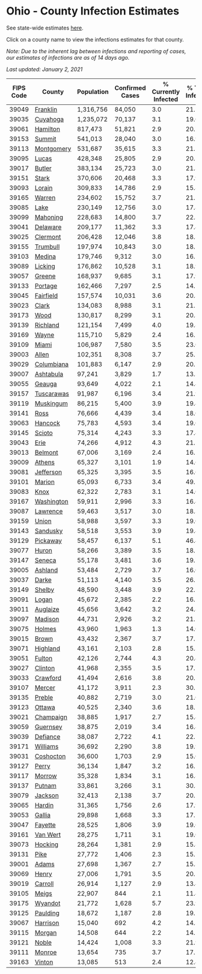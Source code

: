 # Ohio - County Infection Estimates

See state-wide estimates [here](/infections/us-oh).

Click on a county name to view the infections estimates for that county.

*Note: Due to the inherent lag between infections and reporting of cases, our estimates of infections are as of 14 days ago.*

*Last updated: January 2, 2021*

|   FIPS Code |                   County |   Population |   Confirmed Cases |   % Currently Infected |   % Total Infected |
|-------------|--------------------------|--------------|-------------------|------------------------|--------------------|
|       39049 |     [Franklin](franklin) |    1,316,756 |            84,050 |                    3.0 |               21.1 |
|       39035 |     [Cuyahoga](cuyahoga) |    1,235,072 |            70,137 |                    3.1 |               19.0 |
|       39061 |     [Hamilton](hamilton) |      817,473 |            51,821 |                    2.9 |               20.7 |
|       39153 |         [Summit](summit) |      541,013 |            28,040 |                    3.0 |               16.9 |
|       39113 | [Montgomery](montgomery) |      531,687 |            35,615 |                    3.3 |               21.1 |
|       39095 |           [Lucas](lucas) |      428,348 |            25,805 |                    2.9 |               20.5 |
|       39017 |         [Butler](butler) |      383,134 |            25,723 |                    3.0 |               21.3 |
|       39151 |           [Stark](stark) |      370,606 |            20,468 |                    3.3 |               17.9 |
|       39093 |         [Lorain](lorain) |      309,833 |            14,786 |                    2.9 |               15.8 |
|       39165 |         [Warren](warren) |      234,602 |            15,752 |                    3.7 |               21.2 |
|       39085 |             [Lake](lake) |      230,149 |            12,756 |                    3.0 |               17.8 |
|       39099 |     [Mahoning](mahoning) |      228,683 |            14,800 |                    3.7 |               22.3 |
|       39041 |     [Delaware](delaware) |      209,177 |            11,362 |                    3.3 |               17.4 |
|       39025 |     [Clermont](clermont) |      206,428 |            12,046 |                    3.8 |               18.3 |
|       39155 |     [Trumbull](trumbull) |      197,974 |            10,843 |                    3.0 |               18.2 |
|       39103 |         [Medina](medina) |      179,746 |             9,312 |                    3.0 |               16.7 |
|       39089 |       [Licking](licking) |      176,862 |            10,528 |                    3.1 |               18.9 |
|       39057 |         [Greene](greene) |      168,937 |             9,685 |                    3.1 |               17.9 |
|       39133 |       [Portage](portage) |      162,466 |             7,297 |                    2.5 |               14.7 |
|       39045 |   [Fairfield](fairfield) |      157,574 |            10,031 |                    3.6 |               20.3 |
|       39023 |           [Clark](clark) |      134,083 |             8,988 |                    3.1 |               21.2 |
|       39173 |             [Wood](wood) |      130,817 |             8,299 |                    3.1 |               20.3 |
|       39139 |     [Richland](richland) |      121,154 |             7,499 |                    4.0 |               19.8 |
|       39169 |           [Wayne](wayne) |      115,710 |             5,829 |                    2.4 |               16.2 |
|       39109 |           [Miami](miami) |      106,987 |             7,580 |                    3.5 |               23.0 |
|       39003 |           [Allen](allen) |      102,351 |             8,308 |                    3.7 |               25.7 |
|       39029 | [Columbiana](columbiana) |      101,883 |             6,147 |                    2.9 |               20.7 |
|       39007 |   [Ashtabula](ashtabula) |       97,241 |             3,829 |                    1.7 |               13.3 |
|       39055 |         [Geauga](geauga) |       93,649 |             4,022 |                    2.1 |               14.4 |
|       39157 | [Tuscarawas](tuscarawas) |       91,987 |             6,196 |                    3.4 |               21.9 |
|       39119 |   [Muskingum](muskingum) |       86,215 |             5,400 |                    3.9 |               19.4 |
|       39141 |             [Ross](ross) |       76,666 |             4,439 |                    3.4 |               18.0 |
|       39063 |       [Hancock](hancock) |       75,783 |             4,593 |                    3.4 |               19.0 |
|       39145 |         [Scioto](scioto) |       75,314 |             4,243 |                    3.3 |               17.4 |
|       39043 |             [Erie](erie) |       74,266 |             4,912 |                    4.3 |               21.1 |
|       39013 |       [Belmont](belmont) |       67,006 |             3,169 |                    2.4 |               16.1 |
|       39009 |         [Athens](athens) |       65,327 |             3,101 |                    1.9 |               14.6 |
|       39081 |   [Jefferson](jefferson) |       65,325 |             3,395 |                    3.5 |               16.6 |
|       39101 |         [Marion](marion) |       65,093 |             6,733 |                    3.4 |               49.1 |
|       39083 |             [Knox](knox) |       62,322 |             2,783 |                    3.1 |               14.0 |
|       39167 | [Washington](washington) |       59,911 |             2,996 |                    3.3 |               16.4 |
|       39087 |     [Lawrence](lawrence) |       59,463 |             3,517 |                    3.0 |               18.3 |
|       39159 |           [Union](union) |       58,988 |             3,597 |                    3.3 |               19.0 |
|       39143 |     [Sandusky](sandusky) |       58,518 |             3,553 |                    3.9 |               19.4 |
|       39129 |     [Pickaway](pickaway) |       58,457 |             6,137 |                    5.1 |               46.4 |
|       39077 |           [Huron](huron) |       58,266 |             3,389 |                    3.5 |               18.5 |
|       39147 |         [Seneca](seneca) |       55,178 |             3,481 |                    3.6 |               19.7 |
|       39005 |       [Ashland](ashland) |       53,484 |             2,729 |                    3.7 |               16.0 |
|       39037 |           [Darke](darke) |       51,113 |             4,140 |                    3.5 |               26.1 |
|       39149 |         [Shelby](shelby) |       48,590 |             3,448 |                    3.9 |               22.1 |
|       39091 |           [Logan](logan) |       45,672 |             2,385 |                    2.2 |               16.5 |
|       39011 |     [Auglaize](auglaize) |       45,656 |             3,642 |                    3.2 |               24.8 |
|       39097 |       [Madison](madison) |       44,731 |             2,926 |                    3.2 |               21.2 |
|       39075 |         [Holmes](holmes) |       43,960 |             1,963 |                    1.3 |               14.0 |
|       39015 |           [Brown](brown) |       43,432 |             2,367 |                    3.7 |               17.1 |
|       39071 |     [Highland](highland) |       43,161 |             2,103 |                    2.8 |               15.3 |
|       39051 |         [Fulton](fulton) |       42,126 |             2,744 |                    4.3 |               20.4 |
|       39027 |       [Clinton](clinton) |       41,968 |             2,355 |                    3.5 |               17.7 |
|       39033 |     [Crawford](crawford) |       41,494 |             2,616 |                    3.8 |               20.2 |
|       39107 |         [Mercer](mercer) |       41,172 |             3,911 |                    2.3 |               30.1 |
|       39135 |         [Preble](preble) |       40,882 |             2,719 |                    3.0 |               21.0 |
|       39123 |         [Ottawa](ottawa) |       40,525 |             2,340 |                    3.6 |               18.7 |
|       39021 |   [Champaign](champaign) |       38,885 |             1,917 |                    2.7 |               15.4 |
|       39059 |     [Guernsey](guernsey) |       38,875 |             2,019 |                    3.4 |               16.4 |
|       39039 |     [Defiance](defiance) |       38,087 |             2,722 |                    4.1 |               22.7 |
|       39171 |     [Williams](williams) |       36,692 |             2,290 |                    3.8 |               19.9 |
|       39031 |   [Coshocton](coshocton) |       36,600 |             1,703 |                    2.9 |               15.0 |
|       39127 |           [Perry](perry) |       36,134 |             1,847 |                    3.2 |               16.1 |
|       39117 |         [Morrow](morrow) |       35,328 |             1,834 |                    3.1 |               16.8 |
|       39137 |         [Putnam](putnam) |       33,861 |             3,266 |                    3.1 |               30.3 |
|       39079 |       [Jackson](jackson) |       32,413 |             2,138 |                    3.7 |               20.5 |
|       39065 |         [Hardin](hardin) |       31,365 |             1,756 |                    2.6 |               17.9 |
|       39053 |         [Gallia](gallia) |       29,898 |             1,668 |                    3.3 |               17.5 |
|       39047 |       [Fayette](fayette) |       28,525 |             1,806 |                    3.9 |               19.6 |
|       39161 |     [Van Wert](van-wert) |       28,275 |             1,711 |                    3.1 |               19.0 |
|       39073 |       [Hocking](hocking) |       28,264 |             1,381 |                    2.9 |               15.8 |
|       39131 |             [Pike](pike) |       27,772 |             1,406 |                    2.3 |               15.7 |
|       39001 |           [Adams](adams) |       27,698 |             1,367 |                    2.7 |               15.3 |
|       39069 |           [Henry](henry) |       27,006 |             1,791 |                    3.5 |               20.5 |
|       39019 |       [Carroll](carroll) |       26,914 |             1,127 |                    2.9 |               13.4 |
|       39105 |           [Meigs](meigs) |       22,907 |               844 |                    2.1 |               11.4 |
|       39175 |       [Wyandot](wyandot) |       21,772 |             1,628 |                    5.7 |               23.9 |
|       39125 |     [Paulding](paulding) |       18,672 |             1,187 |                    2.8 |               19.7 |
|       39067 |     [Harrison](harrison) |       15,040 |               692 |                    4.2 |               14.3 |
|       39115 |         [Morgan](morgan) |       14,508 |               644 |                    2.2 |               14.2 |
|       39121 |           [Noble](noble) |       14,424 |             1,008 |                    3.3 |               21.9 |
|       39111 |         [Monroe](monroe) |       13,654 |               735 |                    3.7 |               17.2 |
|       39163 |         [Vinton](vinton) |       13,085 |               513 |                    2.4 |               12.4 |